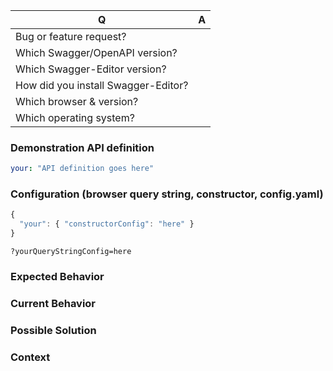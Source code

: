 <!---
Thanks for filing an issue 😄 ! Before you submit, please read the following:

Search open/closed issues before submitting since someone might have asked the same thing before!

Issues on GitHub are only related to problems of Swagger-Editor itself. We'll try to offer support
here for your use case, but we can't offer help with projects that use Swagger-UI indirectly,
like Springfox or swagger-node.

If your issue has to do with the right-hand side of the Editor, you're likely talking about
Swagger-UI. Please file your issue there instead: https://github.com/swagger-api/swagger-ui/issues/new

Likewise, we can't accept features or bugs within the Swagger/OpenAPI specifications themselves,
or anything that violates the specifications.

-->

<!--- Provide a general summary of the issue in the title above -->


| Q                                   | A
| ----------------------------------- | -------
| Bug or feature request?             |  
| Which Swagger/OpenAPI version?      |
| Which Swagger-Editor version?       |
| How did you install Swagger-Editor? | 
| Which browser & version?            |
| Which operating system?             | 


### Demonstration API definition
<!--- If you're describing a bug, please provide an API definition that reproduces your problem -->
<!--- If you have link to a demo repo please link that! -->

<!--- If your spec is large, please put it into a Gist (https://gist.github.com) instead of pasting it here. -->

```yaml
your: "API definition goes here"
```

### Configuration (browser query string, constructor, config.yaml)
<!--- If describing a bug, tell us what your configuration looks like -->

```js
{
  "your": { "constructorConfig": "here" }
}
```

`?yourQueryStringConfig=here`

### Expected Behavior
<!--- If you're describing a bug, tell us what should happen -->
<!--- If you're suggesting a change/improvement, tell us how it should work -->

### Current Behavior
<!--- If describing a bug, tell us what happens instead of the expected behavior -->
<!--- If suggesting a change/improvement, explain the difference from current behavior -->

### Possible Solution
<!--- Not obligatory, but suggest a fix/reason for the bug, -->
<!--- or ideas how to implement the addition or change -->

### Context
<!--- How has this issue affected you? What are you trying to accomplish? -->
<!--- Providing context helps us come up with a solution that is most useful in the real world -->
